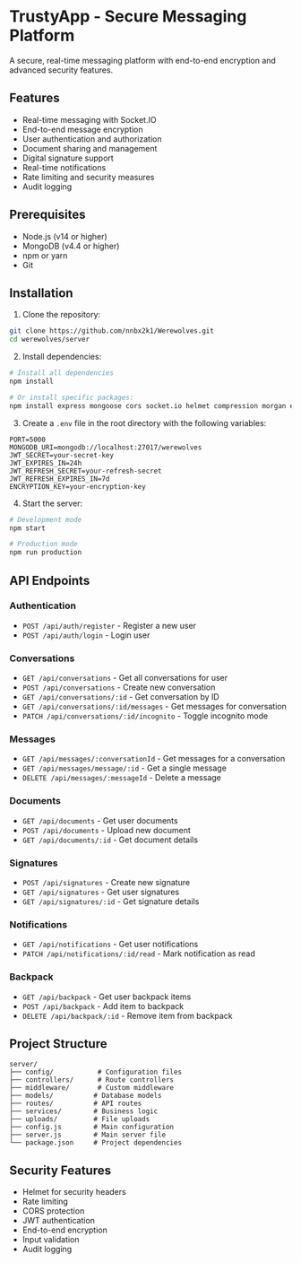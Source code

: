 # TrustyApp - Secure Messaging Platform

A secure, real-time messaging platform with end-to-end encryption and advanced security features.

## Features

- Real-time messaging with Socket.IO
- End-to-end message encryption
- User authentication and authorization
- Document sharing and management
- Digital signature support
- Real-time notifications
- Rate limiting and security measures
- Audit logging

## Prerequisites

- Node.js (v14 or higher)
- MongoDB (v4.4 or higher)
- npm or yarn
- Git

## Installation

1. Clone the repository:
```bash
git clone https://github.com/nnbx2k1/Werewolves.git
cd werewolves/server
```

2. Install dependencies:
```bash
# Install all dependencies
npm install

# Or install specific packages:
npm install express mongoose cors socket.io helmet compression morgan express-rate-limit express-validator jsonwebtoken bcrypt multer dotenv uuid axios
```

3. Create a `.env` file in the root directory with the following variables:
```
PORT=5000
MONGODB_URI=mongodb://localhost:27017/werewolves
JWT_SECRET=your-secret-key
JWT_EXPIRES_IN=24h
JWT_REFRESH_SECRET=your-refresh-secret
JWT_REFRESH_EXPIRES_IN=7d
ENCRYPTION_KEY=your-encryption-key
```

4. Start the server:
```bash
# Development mode
npm start

# Production mode
npm run production
```

## API Endpoints

### Authentication
- `POST /api/auth/register` - Register a new user
- `POST /api/auth/login` - Login user

### Conversations
- `GET /api/conversations` - Get all conversations for user
- `POST /api/conversations` - Create new conversation
- `GET /api/conversations/:id` - Get conversation by ID
- `GET /api/conversations/:id/messages` - Get messages for conversation
- `PATCH /api/conversations/:id/incognito` - Toggle incognito mode

### Messages
- `GET /api/messages/:conversationId` - Get messages for a conversation
- `GET /api/messages/message/:id` - Get a single message
- `DELETE /api/messages/:messageId` - Delete a message

### Documents
- `GET /api/documents` - Get user documents
- `POST /api/documents` - Upload new document
- `GET /api/documents/:id` - Get document details

### Signatures
- `POST /api/signatures` - Create new signature
- `GET /api/signatures` - Get user signatures
- `GET /api/signatures/:id` - Get signature details

### Notifications
- `GET /api/notifications` - Get user notifications
- `PATCH /api/notifications/:id/read` - Mark notification as read

### Backpack
- `GET /api/backpack` - Get user backpack items
- `POST /api/backpack` - Add item to backpack
- `DELETE /api/backpack/:id` - Remove item from backpack

## Project Structure

```
server/
├── config/           # Configuration files
├── controllers/      # Route controllers
├── middleware/       # Custom middleware
├── models/          # Database models
├── routes/          # API routes
├── services/        # Business logic
├── uploads/         # File uploads
├── config.js        # Main configuration
├── server.js        # Main server file
└── package.json     # Project dependencies
```

## Security Features

- Helmet for security headers
- Rate limiting
- CORS protection
- JWT authentication
- End-to-end encryption
- Input validation
- Audit logging
